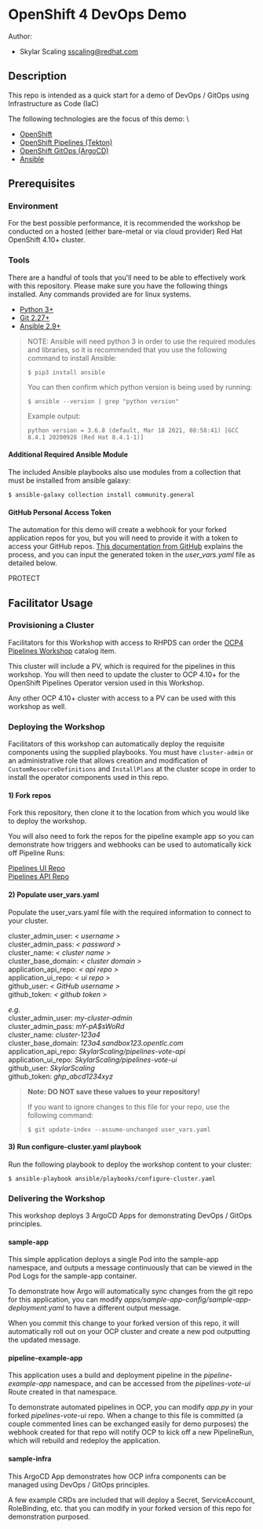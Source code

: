 # OpenShift 4 DevOps Demo

Author:
 - Skylar Scaling <sscaling@redhat.com>


## Description

This repo is intended as a quick start for a demo of DevOps / GitOps using Infrastructure as Code (IaC)

The following technologies are the focus of this demo: \
* [OpenShift](https://docs.openshift.com/container-platform/4.11/cicd/index.html)
* [OpenShift Pipelines (Tekton)](https://docs.openshift.com/container-platform/4.11/cicd/pipelines/understanding-openshift-pipelines.html#understanding-openshift-pipelines)
* [OpenShift GitOps (ArgoCD)](https://docs.openshift.com/container-platform/4.11/cicd/gitops/understanding-openshift-gitops.html#understanding-openshift-gitops)
* [Ansible](https://www.ansible.com/)

## Prerequisites
### Environment

For the best possible performance, it is recommended the workshop be conducted on a hosted (either bare-metal or via cloud provider)
Red Hat OpenShift 4.10+ cluster. 

### Tools

There are a handful of tools that you'll need to be able to effectively work with this repository. Please make sure you have the following things installed. 
Any commands provided are for linux systems.

- [Python 3+](https://www.python.org/downloads/)
- [Git 2.27+](https://git-scm.com/downloads)
- [Ansible 2.9+](https://docs.ansible.com/ansible/2.9/installation_guide/intro_installation.html)

> NOTE: Ansible will need python 3 in order to use the required modules and libraries, so it is recommended that you use 
> the following command to install Ansible: 
>
> ```
> $ pip3 install ansible
> ```
> You can then confirm which python version is being used by running:
> ```
> $ ansible --version | grep "python version"
> ```
> Example output:
> ```
> python version = 3.6.8 (default, Mar 18 2021, 08:58:41) [GCC 8.4.1 20200928 (Red Hat 8.4.1-1)]
> ```

#### Additional Required Ansible Module
The included Ansible playbooks also use modules from a collection that must be installed from ansible galaxy:
```
$ ansible-galaxy collection install community.general
```

#### GitHub Personal Access Token
The automation for this demo will create a webhook for your forked application repos for you, but you will need to provide
it with a token to access your GitHub repos. [This documentation from GitHub](https://docs.github.com/en/authentication/keeping-your-account-and-data-secure/creating-a-personal-access-token) 
explains the process, and you can input the generated token in the _user_vars.yaml_ file as detailed below.

PROTECT 

## Facilitator Usage
### Provisioning a Cluster

Facilitators for this Workshop with access to RHPDS can order the [OCP4 Pipelines Workshop](https://demo.redhat.com/catalog?search=pipeline&item=babylon-catalog-prod%2Fsandboxes-gpte.ocp4-wksp-pipelines.prod) 
catalog item. 

This cluster will include a PV, which is required for the pipelines in this workshop. You will then need
to update the cluster to OCP 4.10+ for the OpenShift Pipelines Operator version used in this Workshop. 

Any other OCP 4.10+ cluster with access to a PV can be used with this workshop as well.

### Deploying the Workshop

Facilitators of this workshop can automatically deploy the requisite components using the supplied playbooks. You
must have `cluster-admin` or an administrative role that allows creation and modification of `CustomResourceDefinitions`
and `InstallPlans` at the cluster scope in order to install the operator components used in this repo.

#### 1) Fork repos
Fork this repository, then clone it to the location from which you would like to deploy the workshop.

You will also need to fork the repos for the pipeline example app so you can demonstrate how triggers and webhooks can
be used to automatically kick off Pipeline Runs:

[Pipelines UI Repo](https://github.com/SkylarScaling/pipelines-vote-ui) \
[Pipelines API Repo](https://github.com/SkylarScaling/pipelines-vote-api)

#### 2) Populate user_vars.yaml
Populate the user_vars.yaml file with the required information to connect to your cluster.

cluster_admin_user: _< username >_ \
cluster_admin_pass: _< password >_ \
cluster_name: _< cluster name >_ \
cluster_base_domain: _< cluster domain >_ \
application_api_repo: _< api repo >_ \
application_ui_repo: _< ui repo >_ \
github_user: _< GitHub username >_ \
github_token: _< github token >_ 

_e.g._ \
cluster_admin_user: _my-cluster-admin_ \
cluster_admin_pass: _mY-pA$sWoRd_ \
cluster_name: _cluster-123a4_ \
cluster_base_domain: _123a4.sandbox123.opentlc.com_ \
application_api_repo: _SkylarScaling/pipelines-vote-api_ \
application_ui_repo: _SkylarScaling/pipelines-vote-ui_ \
github_user: _SkylarScaling_ \
github_token: _ghp_abcd1234xyz_

> **Note: DO NOT save these values to your repository!**
> 
> If you want to ignore changes to this file for your repo, use the following command: 
> ```
> $ git update-index --assume-unchanged user_vars.yaml
> ```

#### 3) Run configure-cluster.yaml playbook
Run the following playbook to deploy the workshop content to your cluster:

```
$ ansible-playbook ansible/playbooks/configure-cluster.yaml
```

### Delivering the Workshop
This workshop deploys 3 ArgoCD Apps for demonstrating DevOps / GitOps principles.

#### sample-app
This simple application deploys a single Pod into the sample-app namespace, and outputs a message continuously that can
be viewed in the Pod Logs for the sample-app container.

To demonstrate how Argo will automatically sync changes from the git repo for this application, you can modify 
_apps/sample-app-config/sample-app-deployment.yaml_ to have a different output message. 

When you commit this change to 
your forked version of this repo, it will automatically roll out on your OCP cluster and create a new pod outputting the
updated message.

#### pipeline-example-app
This application uses a build and deployment pipeline in the _pipeline-example-app_ namespace, and can be accessed from
the _pipelines-vote-ui_ Route created in that namespace.

To demonstrate automated pipelines in OCP, you can modify _app.py_ in your forked _pipelines-vote-ui_ repo. When a change
to this file is committed (a couple commented lines can be exchanged easily for demo purposes) the webhook created for
that repo will notify OCP to kick off a new PipelineRun, which will rebuild and redeploy the application. 

#### sample-infra
This ArgoCD App demonstrates how OCP infra components can be managed using DevOps / GitOps principles. 

A few example
CRDs are included that will deploy a Secret, ServiceAccount, RoleBinding, etc. that you can modify in your forked version
of this repo for demonstration purposed.